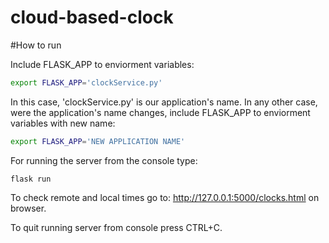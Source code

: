 # cloud-based-clock

#How to run

Include FLASK_APP to enviorment variables:

```bash
export FLASK_APP='clockService.py'
```

In this case, 'clockService.py' is our application's name. In any other case, were the application's name changes, include FLASK_APP to enviorment variables with new name:

```bash
export FLASK_APP='NEW APPLICATION NAME'
```

For running the server from the console type:

```
flask run
```

To check remote and local times go to: http://127.0.0.1:5000/clocks.html on browser.

To quit running server from console press CTRL+C.
